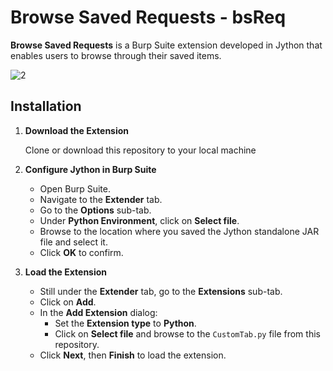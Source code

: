 # Browse Saved Requests - bsReq

**Browse Saved Requests** is a Burp Suite extension developed in Jython that enables users to browse through their saved items.

![2](https://github.com/user-attachments/assets/74bf7658-a2f5-4326-bd97-d66360771635)

## Installation

1. **Download the Extension**

   Clone or download this repository to your local machine

2. **Configure Jython in Burp Suite**

   - Open Burp Suite.
   - Navigate to the **Extender** tab.
   - Go to the **Options** sub-tab.
   - Under **Python Environment**, click on **Select file**.
   - Browse to the location where you saved the Jython standalone JAR file and select it.
   - Click **OK** to confirm.

3. **Load the Extension**

   - Still under the **Extender** tab, go to the **Extensions** sub-tab.
   - Click on **Add**.
   - In the **Add Extension** dialog:
     - Set the **Extension type** to **Python**.
     - Click on **Select file** and browse to the `CustomTab.py` file from this repository.
   - Click **Next**, then **Finish** to load the extension.


